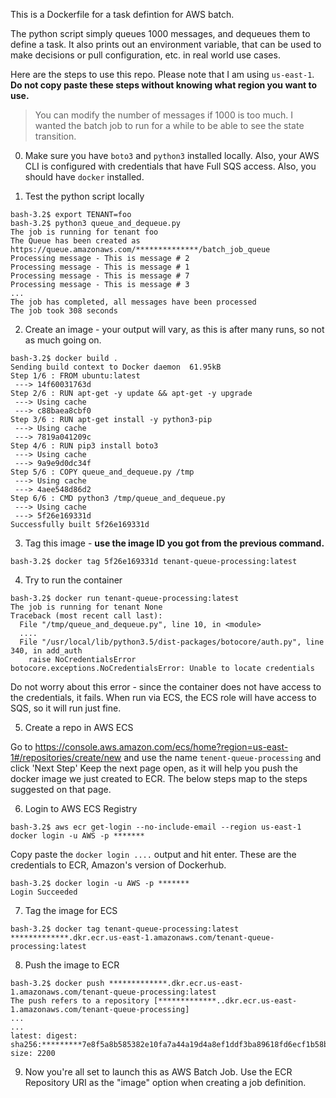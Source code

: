 This is a Dockerfile for a task defintion for AWS batch.

The python script simply queues 1000 messages, and dequeues them to define a task. It also prints out an environment variable, that can be used to make decisions or pull configuration, etc. in real world use cases.

Here are the steps to use this repo. Please note that I am using `us-east-1`. **Do not copy paste these steps without knowing what region you want to use.**

> You can modify the number of messages if 1000 is too much. I wanted the batch job to run for a while to be able to see the state transition.

0. Make sure you have `boto3` and `python3` installed locally. Also, your AWS CLI is configured with credentials that have Full SQS access. Also, you should have `docker` installed.

1. Test the python script locally

``` 
bash-3.2$ export TENANT=foo
bash-3.2$ python3 queue_and_dequeue.py
The job is running for tenant foo
The Queue has been created as  https://queue.amazonaws.com/**************/batch_job_queue
Processing message - This is message # 2
Processing message - This is message # 1
Processing message - This is message # 7
Processing message - This is message # 3
...
The job has completed, all messages have been processed
The job took 308 seconds
```
2. Create an image - your output will vary, as this is after many runs, so not as much going on.
```
bash-3.2$ docker build .
Sending build context to Docker daemon  61.95kB
Step 1/6 : FROM ubuntu:latest
 ---> 14f60031763d
Step 2/6 : RUN apt-get -y update && apt-get -y upgrade
 ---> Using cache
 ---> c88baea8cbf0
Step 3/6 : RUN apt-get install -y python3-pip
 ---> Using cache
 ---> 7819a041209c
Step 4/6 : RUN pip3 install boto3
 ---> Using cache
 ---> 9a9e9d0dc34f
Step 5/6 : COPY queue_and_dequeue.py /tmp
 ---> Using cache
 ---> 4aee548d86d2
Step 6/6 : CMD python3 /tmp/queue_and_dequeue.py
 ---> Using cache
 ---> 5f26e169331d
Successfully built 5f26e169331d
```
3. Tag this image - **use the image ID you got from the previous command.**
```
bash-3.2$ docker tag 5f26e169331d tenant-queue-processing:latest
```
4. Try to run the container
```
bash-3.2$ docker run tenant-queue-processing:latest
The job is running for tenant None
Traceback (most recent call last):
  File "/tmp/queue_and_dequeue.py", line 10, in <module>
  ....
  File "/usr/local/lib/python3.5/dist-packages/botocore/auth.py", line 340, in add_auth
    raise NoCredentialsError
botocore.exceptions.NoCredentialsError: Unable to locate credentials
```
Do not worry about this error - since the container does not have access to the credentials, it fails. When run via ECS, the ECS role will have access to SQS, so it will run just fine.

5. Create a repo in AWS ECS 

 Go to https://console.aws.amazon.com/ecs/home?region=us-east-1#/repositories/create/new and use the name `tenent-queue-processing` and click 'Next Step'
 Keep the next page open, as it will help you push the docker image we just created to ECR. The below steps map to the steps suggested on that page.
 
6. Login to AWS ECS Registry
```
bash-3.2$ aws ecr get-login --no-include-email --region us-east-1
docker login -u AWS -p *******
```
Copy paste the `docker login ....` output and hit enter. These are the credentials to ECR, Amazon's version of Dockerhub.

```
bash-3.2$ docker login -u AWS -p *******
Login Succeeded
```
7. Tag the image for ECS
```
bash-3.2$ docker tag tenant-queue-processing:latest *************.dkr.ecr.us-east-1.amazonaws.com/tenant-queue-processing:latest
```

8. Push the image to ECR
```
bash-3.2$ docker push *************.dkr.ecr.us-east-1.amazonaws.com/tenant-queue-processing:latest
The push refers to a repository [*************..dkr.ecr.us-east-1.amazonaws.com/tenant-queue-processing]
...
...
latest: digest: sha256:*********7e8f5a8b585382e10fa7a44a19d4a8ef1ddf3ba89618fd6ecf1b58b size: 2200
```
9. Now you're all set to launch this as AWS Batch Job. Use the ECR Repository URI as the "image" option when creating a job definition.




